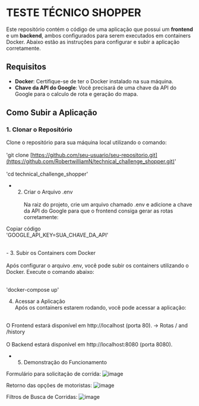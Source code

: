 # TESTE TÉCNICO SHOPPER

Este repositório contém o código de uma aplicação que possui um **frontend** e um **backend**, ambos configurados para serem executados em containers Docker. Abaixo estão as instruções para configurar e subir a aplicação corretamente.

## Requisitos

- **Docker**: Certifique-se de ter o Docker instalado na sua máquina.
- **Chave da API do Google**: Você precisará de uma chave da API do Google para o calculo de rota e geração do mapa.

## Como Subir a Aplicação

### 1. Clonar o Repositório

Clone o repositório para sua máquina local utilizando o comando: </br>
<br>'git clone [https://github.com/seu-usuario/seu-repositorio.git](https://github.com/RobertwilliamN/technical_challenge_shopper.git)' </br>
<br> 'cd technical_challenge_shopper'</br>

- 2. Criar o Arquivo .env  </br>
<br> Na raiz do projeto, crie um arquivo chamado .env e adicione a chave da API do Google para que o frontend consiga gerar as rotas corretamente: </br>

Copiar código
<br>'GOOGLE_API_KEY=SUA_CHAVE_DA_API' </br>

<br>- 3. Subir os Containers com Docker </br>
<br>Após configurar o arquivo .env, você pode subir os containers utilizando o Docker. Execute o comando abaixo: </br>

<br>'docker-compose up' </br>

4. Acessar a Aplicação
<br>Após os containers estarem rodando, você pode acessar a aplicação:</br>

<br>O Frontend estará disponível em http://localhost (porta 80). -> Rotas / and /history </br>
<br>O Backend estará disponível em http://localhost:8080 (porta 8080). </br>

- 5. Demonstração do Funcionamento

Formulário para solicitação de corrida:
![image](https://github.com/user-attachments/assets/dc1ab0e5-af4a-42dd-aeb1-c58298535fbf)


Retorno das opções de motoristas:
![image](https://github.com/user-attachments/assets/f1b1d7b4-1985-46ed-b183-35086e60afae)

Filtros de Busca de Corridas:
![image](https://github.com/user-attachments/assets/0bb0edb4-69ce-4873-ad6d-415542ee002a)







